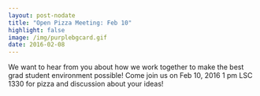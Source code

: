 ```yaml
---
layout: post-nodate
title: "Open Pizza Meeting: Feb 10" 
highlight: false
image: /img/purplebgcard.gif
date: 2016-02-08
---
```

We want to hear from you about how we work together to make the best
grad student environment possible! Come join us on Feb 10, 2016 1 pm LSC 1330
for pizza and discussion about your ideas!

